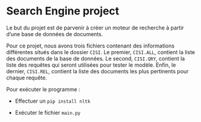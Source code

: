 # Search Engine project

Le but du projet est de parvenir à créer un moteur de recherche à partir d’une base de données de documents.

Pour ce projet, nous avons trois fichiers contenant des informations différentes situés dans le dossier ```CISI```.
Le premier, ```CISI.ALL```, contient la liste des documents de la base de données.
Le second, ```CISI.QRY```, contient la liste des requêtes qui seront utilisées pour tester le modèle.
Enfin, le dernier, ```CISI.REL```, contient la liste des documents les plus pertinents pour chaque requête.

Pour exécuter le programme :

* Effectuer un ```pip install nltk```

* Exécuter le fichier ```main.py```

